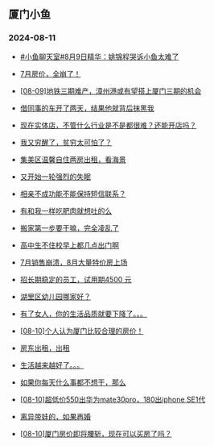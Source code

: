 ## 厦门小鱼 
### 2024-08-11

+ [#小鱼聊天室#8月9日精华：姚锦程哭诉小鱼太难了](http://bbs.xmfish.com/read-htm-tid-18229862.html)

+ [7月房价，全崩了！](http://bbs.xmfish.com/read-htm-tid-18229845.html)

+ [[08-09]地铁三期难产，漳州港或有望搭上厦门三期的机会](http://bbs.xmfish.com/read-htm-tid-18229851.html)

+ [借同事的车开了两天，结果他就背后抹黑我](http://bbs.xmfish.com/read-htm-tid-18229886.html)

+ [现在实体店，不管什么行业是不是都很难？还能开店吗？](http://bbs.xmfish.com/read-htm-tid-18229865.html)

+ [我又穷醒了，贫穷太可怕了？](http://bbs.xmfish.com/read-htm-tid-18229888.html)

+ [集美区温馨自住两房出租，看海景](http://bbs.xmfish.com/read-htm-tid-18229889.html)

+ [又开始一轮强烈的失眠](http://bbs.xmfish.com/read-htm-tid-18229861.html)

+ [相亲不成功能不能保持短信联系？](http://bbs.xmfish.com/read-htm-tid-18229855.html)

+ [有和我一样吃肥肉就想吐的么](http://bbs.xmfish.com/read-htm-tid-18229926.html)

+ [搬家第一步要干嘛，完全凌乱了](http://bbs.xmfish.com/read-htm-tid-18230133.html)

+ [高中生不住校早上都几点出门啊](http://bbs.xmfish.com/read-htm-tid-18230026.html)

+ [7月销售崩溃，8月大量特价房上场](http://bbs.xmfish.com/read-htm-tid-18230081.html)

+ [招长期稳定的员工，试用期4500 元](http://bbs.xmfish.com/read-htm-tid-18229869.html)

+ [湖里区幼儿园哪家好？](http://bbs.xmfish.com/read-htm-tid-18229864.html)

+ [有了女人，你的生活品质就要下降了。。。](http://bbs.xmfish.com/read-htm-tid-18230083.html)

+ [[08-10]个人认为厦门比较合理的房价！](http://bbs.xmfish.com/read-htm-tid-18230091.html)

+ [房东出租，出租](http://bbs.xmfish.com/read-htm-tid-18230047.html)

+ [生活越来越好了。。。](http://bbs.xmfish.com/read-htm-tid-18230160.html)

+ [如果你每天什么事都不想干，那么](http://bbs.xmfish.com/read-htm-tid-18230069.html)

+ [[08-10]超低价550出华为mate30pro，180出iphone SE1代](http://bbs.xmfish.com/read-htm-tid-18229931.html)

+ [离异带娃的，如果再婚](http://bbs.xmfish.com/read-htm-tid-18230188.html)

+ [[08-10]厦门房价即将腰斩，现在可以买房了吗？](http://bbs.xmfish.com/read-htm-tid-18230205.html)

